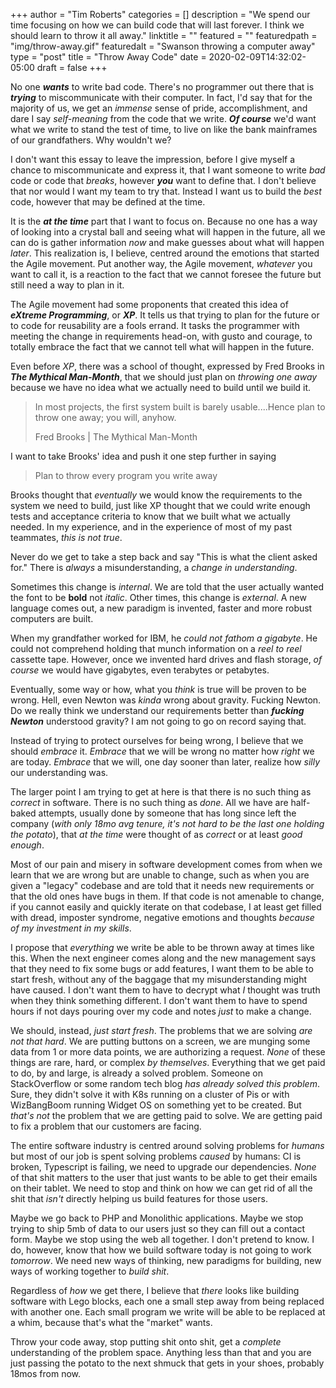 +++
author = "Tim Roberts"
categories = []
description = "We spend our time focusing on how we can build code that will last forever. I think we should learn to throw it all away."
linktitle = ""
featured = ""
featuredpath = "img/throw-away.gif"
featuredalt = "Swanson throwing a computer away"
type = "post"
title = "Throw Away Code"
date = 2020-02-09T14:32:02-05:00
draft = false
+++

No one _**wants**_ to write bad code. There's no programmer out there 
that is _**trying**_ to miscommunicate with their computer. In fact,
I'd say that for the majority of us, we get an _immense_ sense of
pride, accomplishment, and dare I say _self-meaning_ from the code
that we write. _**Of course**_ we'd want what we write to stand
the test of time, to live on like the bank mainframes of our
grandfathers. Why wouldn't we? 

I don't want this essay to leave the impression, before I give myself
a chance to miscommunicate and express it, that I want someone to
write _bad_ code or code that _breaks_, however _**you**_ want to
define that. I don't believe that nor would I want my team to try
that. Instead I want us to build the _best_ code, however that may
be defined at the time.

It is the _**at the time**_ part that I want to focus on. Because no
one has a way of looking into a crystal ball and seeing what will
happen in the future, all we can do is gather information _now_ and
make guesses about what will happen _later_. This realization is,
I believe, centred around the emotions that started the Agile
movement. Put another way, the Agile movement, _whatever_ you want
to call it, is a reaction to the fact that we cannot foresee the 
future but still need a way to plan in it.

The Agile movement had some proponents that created this idea of
_**eXtreme Programming**_, or _**XP**_. It tells us that trying to 
plan for the future or to code for reusability are a fools errand. It 
tasks the programmer with meeting the change in requirements head-on,
with gusto and courage, to totally embrace the fact that we cannot 
tell what will happen in the future. 

Even before _XP_, there was a school of thought, expressed by
Fred Brooks in _**The Mythical Man-Month**_, that we should just
plan on _throwing one away_ because we have no idea what we
actually need to build until we build it.

> In most projects, the first system built is barely usable....Hence
> plan to throw one away; you will, anyhow. 
>
> Fred Brooks | The Mythical Man-Month

I want to take Brooks' idea and push it one step further in saying

> Plan to throw every program you write away

Brooks thought that _eventually_ we would know the requirements to
the system we need to build, just like XP thought that we could write
enough tests and acceptance criteria to know that we built what
we actually needed. In my experience, and in the experience of most
of my past teammates, _this is not true_.

Never do we get to take a step back and say "This is what the client
asked for." There is _always_ a misunderstanding, a _change in 
understanding_. 

Sometimes this change is _internal_. We are told that the user actually
wanted the font to be **bold** not _italic_. Other times, this change
is _external_. A new language comes out, a new paradigm is invented,
faster and more robust computers are built. 

When my grandfather worked for IBM, he _could not fathom a gigabyte_.
He could not comprehend holding that munch information on a 
_reel to reel_ cassette tape. However, once we invented hard drives
and flash storage, _of course_ we would have gigabytes, even terabytes
or petabytes. 

Eventually, some way or how, what you _think_ is true will be proven
to be wrong. Hell, even Newton was _kinda_ wrong about gravity. Fucking
Newton. Do we really think we understand our requirements better than
_**fucking Newton**_ understood gravity? I am not going to go on record
saying that. 

Instead of trying to protect ourselves for being wrong, I believe that
we should _embrace_ it. _Embrace_ that we will be wrong no matter how
_right_ we are today. _Embrace_ that we will, one day sooner than
later, realize how _silly_ our understanding was. 

The larger point I am trying to get at here is that there is no
such thing as _correct_ in software. There is no such thing as _done_.
All we have are half-baked attempts, usually done by someone that has
long since left the company (_with only 18mo avg tenure, it's not 
hard to be the last one holding the potato_), that _at the time_ were
thought of as _correct_ or at least _good enough_.

Most of our pain and misery in software development comes from when we
learn that we are wrong but are unable to change, such as when you are
given a "legacy" codebase and are told that it needs new requirements
or that the old ones have bugs in them. If that code is not amenable to
change, if you cannot easily and quickly iterate on that codebase, I
at least get filled with dread, imposter syndrome, negative emotions
and thoughts _because of my investment in my skills_. 

I propose that _everything_ we write be able to be thrown away at times
like this. When the next engineer comes along and the new management
says that they need to fix some bugs or add features, I want them to
be able to start fresh, without any of the baggage that my
misunderstanding might have caused. I don't want them to have to
decrypt what _I_ thought was truth when they think something different.
I don't want them to have to spend hours if not days pouring over my
code and notes _just_ to make a change. 

We should, instead, _just start fresh_. The problems that we are
solving _are not that hard_. We are putting buttons on a screen,
we are munging some data from 1 or more data points, we are authorizing
a request. _None_ of these things are rare, hard, or complex
_by themselves_. Everything that we get paid to do, by and large, is
already a solved problem. Someone on StackOverflow or some random
tech blog _has already solved this problem_. Sure, they didn't solve
it with K8s running on a cluster of Pis or with WizBangBoom running
Widget OS on something yet to be created. But _that's not_ the problem
that we are getting paid to solve. We are getting paid to fix a
problem that our customers are facing. 

The entire software industry is centred around solving problems
for _humans_ but most of our job is spent solving problems _caused_
by humans: CI is broken, Typescript is failing, we need to upgrade
our dependencies. _None_ of that shit matters to the user that just
wants to be able to get their emails on their tablet. We need to
stop and think on how we can get rid of all the shit that _isn't_
directly helping us build features for those users.

Maybe we go back to PHP and Monolithic applications. Maybe we stop
trying to ship 5mb of data to our users just so they can fill out
a contact form. Maybe we stop using the web all together. I don't
pretend to know. I do, however, know that how we build software today
is not going to work _tomorrow_. We need new ways of thinking, new
paradigms for building, new ways of working together to _build shit_.

Regardless of _how_ we get there, I believe that _there_ looks like
building software with Lego blocks, each one a small step away from
being replaced with another one. Each small program we write will be
able to be replaced at a whim, because that's what the "market" wants.

Throw your code away, stop putting shit onto shit, get a _complete_
understanding of the problem space. Anything less than that and you are
just passing the potato to the next shmuck that gets in your shoes,
probably 18mos from now.